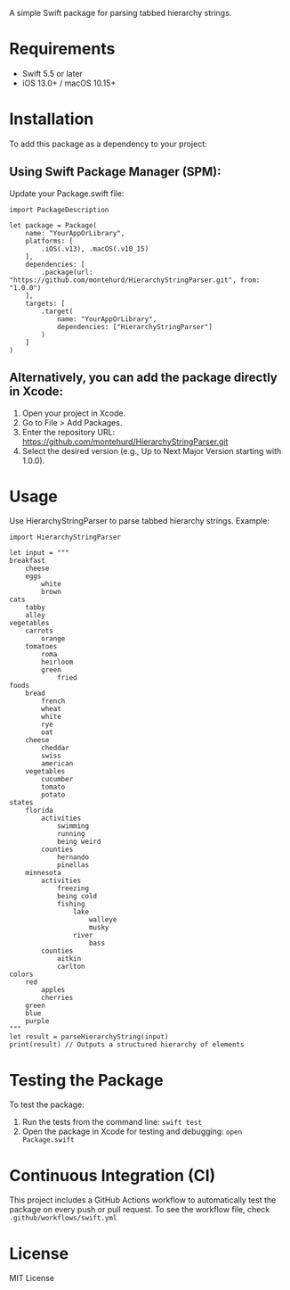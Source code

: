 A simple Swift package for parsing tabbed hierarchy strings.

# Requirements
- Swift 5.5 or later
- iOS 13.0+ / macOS 10.15+

# Installation

To add this package as a dependency to your project:

## Using Swift Package Manager (SPM):

Update your Package.swift file:
```
import PackageDescription

let package = Package(
    name: "YourAppOrLibrary",
    platforms: [
        .iOS(.v13), .macOS(.v10_15)
    ],
    dependencies: [
        .package(url: "https://github.com/montehurd/HierarchyStringParser.git", from: "1.0.0")
    ],
    targets: [
        .target(
            name: "YourAppOrLibrary",
            dependencies: ["HierarchyStringParser"]
        )
    ]
)
```

## Alternatively, you can add the package directly in Xcode:
1. Open your project in Xcode.
2. Go to File > Add Packages.
3. Enter the repository URL: https://github.com/montehurd/HierarchyStringParser.git
4. Select the desired version (e.g., Up to Next Major Version starting with 1.0.0).

# Usage

Use HierarchyStringParser to parse tabbed hierarchy strings. Example:
```
import HierarchyStringParser

let input = """
breakfast
	cheese
	eggs
		white
		brown
cats
	tabby
	alley
vegetables
	carrots
		orange
	tomatoes
		roma
		heirloom
		green
			fried
foods
	bread
		french
		wheat
		white
		rye
		oat
	cheese
		cheddar
		swiss
		american
	vegetables
		cucumber
		tomato
		potato
states
	florida
		activities
			swimming
			running
			being weird
		counties
			hernando
			pinellas
	minnesota
		activities
			freezing
			being cold
			fishing
				lake
					walleye
					musky
				river
					bass
		counties
			aitkin
			carlton
colors
	red
		apples
		cherries
	green
	blue
	purple
"""
let result = parseHierarchyString(input)
print(result) // Outputs a structured hierarchy of elements
```

# Testing the Package

To test the package:
1. Run the tests from the command line:
   `swift test`
2. Open the package in Xcode for testing and debugging:
   `open Package.swift`

# Continuous Integration (CI)

This project includes a GitHub Actions workflow to automatically test the package on every push or pull request. To see the workflow file, check `.github/workflows/swift.yml`

# License

MIT License